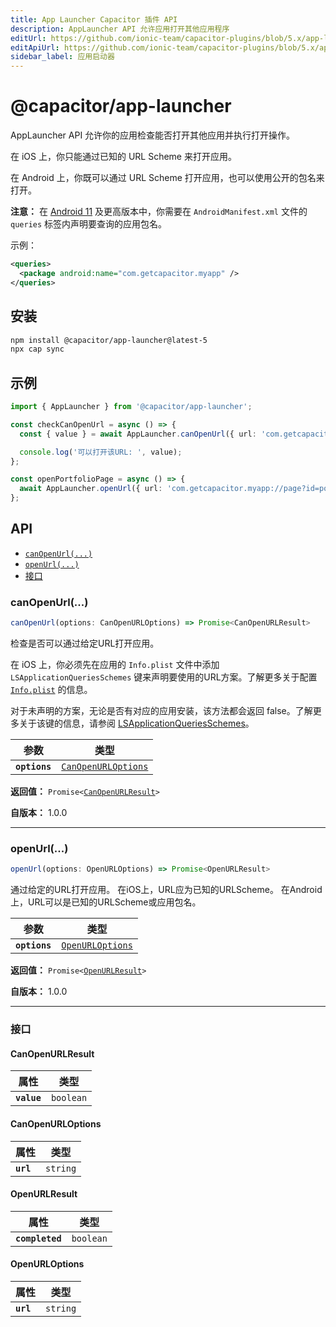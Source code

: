 ```yaml
---
title: App Launcher Capacitor 插件 API
description: AppLauncher API 允许应用打开其他应用程序
editUrl: https://github.com/ionic-team/capacitor-plugins/blob/5.x/app-launcher/README.md
editApiUrl: https://github.com/ionic-team/capacitor-plugins/blob/5.x/app-launcher/src/definitions.ts
sidebar_label: 应用启动器
---
```


# @capacitor/app-launcher

AppLauncher API 允许你的应用检查能否打开其他应用并执行打开操作。

在 iOS 上，你只能通过已知的 URL Scheme 来打开应用。

在 Android 上，你既可以通过 URL Scheme 打开应用，也可以使用公开的包名来打开。

**注意：** 在 [Android 11](https://developer.android.com/about/versions/11/privacy/package-visibility) 及更高版本中，你需要在 `AndroidManifest.xml` 文件的 `queries` 标签内声明要查询的应用包名。

示例：
```xml
<queries>
  <package android:name="com.getcapacitor.myapp" />
</queries>
```

## 安装

```bash
npm install @capacitor/app-launcher@latest-5
npx cap sync
```

## 示例

```typescript
import { AppLauncher } from '@capacitor/app-launcher';

const checkCanOpenUrl = async () => {
  const { value } = await AppLauncher.canOpenUrl({ url: 'com.getcapacitor.myapp' });

  console.log('可以打开该URL: ', value);
};

const openPortfolioPage = async () => {
  await AppLauncher.openUrl({ url: 'com.getcapacitor.myapp://page?id=portfolio' });
};
```

## API

<docgen-index>

* [`canOpenUrl(...)`](#canopenurl)
* [`openUrl(...)`](#openurl)
* [接口](#interfaces)

</docgen-index>

<docgen-api>
<!--Update the source file JSDoc comments and rerun docgen to update the docs below-->

### canOpenUrl(...)

```typescript
canOpenUrl(options: CanOpenURLOptions) => Promise<CanOpenURLResult>
```

检查是否可以通过给定URL打开应用。

在 iOS 上，你必须先在应用的 `Info.plist` 文件中添加 `LSApplicationQueriesSchemes` 键来声明要使用的URL方案。了解更多关于配置 [`Info.plist`](https://capacitorjs.com/docs/ios/configuration#configuring-infoplist) 的信息。

对于未声明的方案，无论是否有对应的应用安装，该方法都会返回 false。了解更多关于该键的信息，请参阅 [LSApplicationQueriesSchemes](https://developer.apple.com/library/archive/documentation/General/Reference/InfoPlistKeyReference/Articles/LaunchServicesKeys.html#//apple_ref/doc/plist/info/LSApplicationQueriesSchemes)。

| 参数         | 类型                                                            |
| ------------- | --------------------------------------------------------------- |
| **`options`** | <code><a href="#canopenurloptions">CanOpenURLOptions</a></code> |

**返回值：** <code>Promise&lt;<a href="#canopenurlresult">CanOpenURLResult</a>&gt;</code>

**自版本：** 1.0.0

--------------------


### openUrl(...)

```typescript
openUrl(options: OpenURLOptions) => Promise<OpenURLResult>
```

通过给定的URL打开应用。
在iOS上，URL应为已知的URLScheme。
在Android上，URL可以是已知的URLScheme或应用包名。

| 参数         | 类型                                                      |
| ------------- | --------------------------------------------------------- |
| **`options`** | <code><a href="#openurloptions">OpenURLOptions</a></code> |

**返回值：** <code>Promise&lt;<a href="#openurlresult">OpenURLResult</a>&gt;</code>

**自版本：** 1.0.0

--------------------


### 接口


#### CanOpenURLResult

| 属性        | 类型                 |
| ----------- | -------------------- |
| **`value`** | <code>boolean</code> |


#### CanOpenURLOptions

| 属性      | 类型                |
| --------- | ------------------- |
| **`url`** | <code>string</code> |


#### OpenURLResult

| 属性            | 类型                 |
| --------------- | -------------------- |
| **`completed`** | <code>boolean</code> |


#### OpenURLOptions

| 属性      | 类型                |
| --------- | ------------------- |
| **`url`** | <code>string</code> |

</docgen-api>